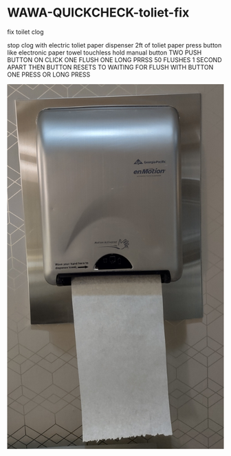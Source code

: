 # WAWA-QUICKCHECK-toliet-fix


<p>
fix toilet clog

stop clog with electric toliet paper dispenser 2ft of toliet paper press button like electronic paper towel touchless
hold manual button TWO PUSH BUTTON ON CLICK ONE FLUSH ONE LONG PRRSS 50 FLUSHES 1 SECOND APART THEN BUTTON RESETS TO WAITING FOR FLUSH WITH BUTTON ONE PRESS OR LONG PRESS

![s1](https://raw.githubusercontent.com/c4pt000/WAWA-QUICKCHECK-toliet-fix/main/IMG_20220111_211253236_HDR.jpg)

</p>
